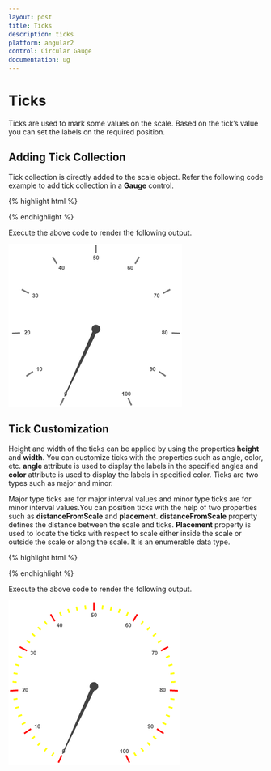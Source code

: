 ```yaml
---
layout: post
title: Ticks
description: ticks
platform: angular2
control: Circular Gauge
documentation: ug
---
```


# Ticks

Ticks are used to mark some values on the scale. Based on the tick’s value you can set the labels on the required position.

## Adding Tick Collection 

Tick collection is directly added to the scale object. Refer the following code example to add tick collection in a **Gauge** control.

{% highlight html %}

 <ej-CircularGauge id="circularGauge1">
     <e-scales>
          <e-scale>
            <e-ticks>
                <e-tick [value]=30>
                </e-tick>
            </e-ticks>
          </e-scale>
       </e-scales>
  </ej-CircularGauge>

{% endhighlight %}


Execute the above code to render the following output.

![](Ticks_images/Ticks_img1.png)

## Tick Customization

Height and width of the ticks can be applied by using the properties **height** and **width**. You can customize ticks with the properties such as angle, color, etc. **angle** attribute is used to display the labels in the specified angles and **color** attribute is used to display the labels in specified color. Ticks are two types such as major and minor.

Major type ticks are for major interval values and minor type ticks are for minor interval values.You can position ticks with the help of two properties such as **distanceFromScale** and **placement**. **distanceFromScale** property defines the distance between the scale and ticks.  **Placement** property is used to locate the ticks with respect to scale either inside the scale or outside the scale or along the scale. It is an enumerable data type.

{% highlight html %}

 <ej-CircularGauge id="circularGauge1">
     <e-scales>
          <e-scale>
            <e-ticks>
                <e-tick [value]=30 type='minor' placement="near" [distanceFromScale]='5' [height]='8' color='yellow'>
                </e-tick>
            </e-ticks>
          </e-scale>
       </e-scales>
  </ej-CircularGauge>

{% endhighlight %}

Execute the above code to render the following output.

![](Ticks_images/Ticks_img2.png)

